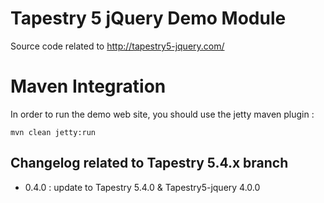# Tapestry 5 jQuery Demo Module 

Source code related to http://tapestry5-jquery.com/

# Maven Integration

In order to run the demo web site, you should use the jetty maven plugin : 

```
mvn clean jetty:run
```
## Changelog related to Tapestry 5.4.x branch
* 0.4.0 : update to Tapestry 5.4.0 & Tapestry5-jquery 4.0.0